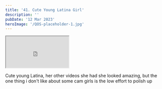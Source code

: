 ```yaml
---
title: '41. Cute Young Latina Girl'
description: ''
pubDate: '12 Mar 2023'
heroImage: '/QOS-placeholder-1.jpg'
---
```

<iframe src="https://drive.google.com/file/d/1JlSmY19sHgRkW4IbR_qCL6fmy1POBZ3F/preview" width="200" height="100" allow="autoplay" allowfullscreen="allowfullscreen"></iframe>

Cute young Latina, her other videos she had she looked amazing, but the one thing i don't like about some cam girls is the low effort to polish up